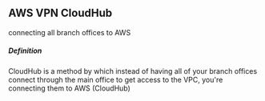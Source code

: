 ## AWS VPN CloudHub
connecting all branch offices to AWS

##### Definition
CloudHub is a method by which instead of having all of your branch offices connect through the main office to get access to the VPC, you're connecting them to AWS (CloudHub)